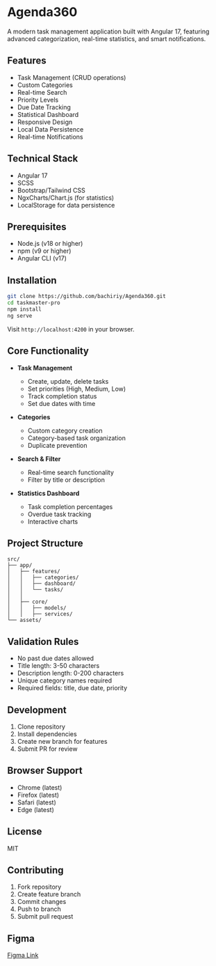 # Agenda360

A modern task management application built with Angular 17, featuring advanced categorization, real-time statistics, and smart notifications.

## Features

- Task Management (CRUD operations)
- Custom Categories
- Real-time Search
- Priority Levels
- Due Date Tracking
- Statistical Dashboard
- Responsive Design
- Local Data Persistence
- Real-time Notifications

## Technical Stack

- Angular 17
- SCSS
- Bootstrap/Tailwind CSS
- NgxCharts/Chart.js (for statistics)
- LocalStorage for data persistence

## Prerequisites

- Node.js (v18 or higher)
- npm (v9 or higher)
- Angular CLI (v17)

## Installation

```bash
git clone https://github.com/bachiriy/Agenda360.git
cd taskmaster-pro
npm install
ng serve
```

Visit `http://localhost:4200` in your browser.

## Core Functionality

- **Task Management**
  - Create, update, delete tasks
  - Set priorities (High, Medium, Low)
  - Track completion status
  - Set due dates with time

- **Categories**
  - Custom category creation
  - Category-based task organization
  - Duplicate prevention

- **Search & Filter**
  - Real-time search functionality
  - Filter by title or description

- **Statistics Dashboard**
  - Task completion percentages
  - Overdue task tracking
  - Interactive charts

## Project Structure

```
src/
├── app/
│   ├── features/
│   │   ├── categories/
│   │   ├── dashboard/
│   │   └── tasks/
│   │      
│   ├── core/
│   │   ├── models/
│   │   ├── services/
└── assets/
```

## Validation Rules

- No past due dates allowed
- Title length: 3-50 characters
- Description length: 0-200 characters
- Unique category names required
- Required fields: title, due date, priority

## Development

1. Clone repository
2. Install dependencies
3. Create new branch for features
4. Submit PR for review

## Browser Support

- Chrome (latest)
- Firefox (latest)
- Safari (latest)
- Edge (latest)

## License

MIT

## Contributing

1. Fork repository
2. Create feature branch
3. Commit changes
4. Push to branch
5. Submit pull request

## Figma 
[Figma Link](https://www.figma.com/design/XAreWzWr9AsDzdrcVSxrO6/Agenda360?node-id=0-1&p=f)
